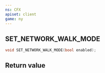 ```yaml
---
ns: CFX
apiset: client
game: ny
---
```

## SET_NETWORK_WALK_MODE

```c
void SET_NETWORK_WALK_MODE(bool enabled);
```


## Return value

